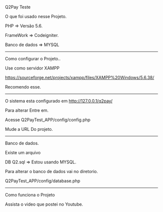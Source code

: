 Q2Pay Teste

O que foi usado nesse Projeto.

PHP => Versão 5.6.

FrameWork => Codeigniter.

Banco de dados => MYSQL

---------------------------------------------------------------------
Como configurar o Projeto..

Use como servidor XAMPP

https://sourceforge.net/projects/xampp/files/XAMPP%20Windows/5.6.38/

Recomendo esse.

---------------------------------------------------------------------
O sistema esta configurado em http://127.0.0.1/q2pay/

Para alterar Entre em.

Acesse Q2PayTest_APP/config/config.php

Mude a URL Do projeto.

---------------------------------------------------------------------
Banco de dados.

Existe um arquivo

DB Q2.sql => Estou usando MYSQL.

Para alterar o banco de dados vai no diretorio. 

Q2PayTest_APP/config/database.php

---------------------------------------------------------------------

Como funciona o Projeto 

Assista o video que postei no Youtube.







